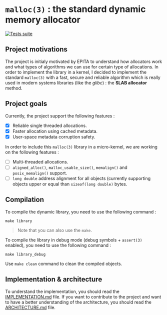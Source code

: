 # `malloc(3)` : the standard dynamic memory allocator

[![Tests suite](https://github.com/nathan-rabet/libmalloc/actions/workflows/tests_suite.yml/badge.svg)](https://github.com/nathan-rabet/libmalloc/actions/workflows/tests_suite.yml)

## Project motivations

The project is initialy motivated by EPITA to understand how allocators work and what types of algorithms we can use for certain type of allocations. In order to implement the library in a kernel, I decided to implement the standard `malloc(3)` with a fast, secure and reliable algorithm which is really used in modern systems libraries (like the *glibc*) : the **SLAB allocator** method.

## Project goals

Currently, the project support the following features :

- [x] Reliable single threaded allocations.
- [x] Faster allocation using cached metadata.
- [x] User-space metadata corruption safety.

In order to include this `malloc(3)` library in a micro-kernel, we are working on the following features :

- [ ] Multi-threaded allocations.
- [ ] `aligned_alloc()`, `malloc_usable_size()`, `memalign()` and `posix_memalign()` support.
- [ ] `long double` address alignment for all objects (currently supporting objects upper or equal than `sizeof(long double)` bytes.

## Compilation

To compile the dynamic library, you need to use the following command :

    make library

> Note that you can also use the `make`.

To compile the library in debug mode (debug symbols + `assert(3)` enabled), you need to use the following command :

    make library_debug

Use  `make clean` command to clean the compiled objects.

## Implementation & architecture

To understand the implementation, you should read the [IMPLEMENTATION.md](IMPLEMENTATION.md) file.
If you want to contribute to the project and want to have a better understanding of the architecture, you should read the [ARCHITECTURE.md](ARCHITECTURE.md) file.
